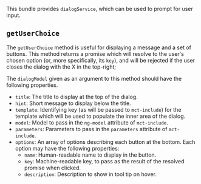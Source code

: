 This bundle provides `dialogService`, which can be used to prompt
for user input.

## `getUserChoice`

The `getUserChoice` method is useful for displaying a message and a set of
buttons. This method returns a promise which will resolve to the user's
chosen option (or, more specifically, its `key`), and will be rejected if
the user closes the dialog with the X in the top-right;

The `dialogModel` given as an argument to this method should have the
following properties.

* `title`: The title to display at the top of the dialog.
* `hint`: Short message to display below the title.
* `template`: Identifying key (as will be passed to `mct-include`) for
  the template which will be used to populate the inner area of the dialog.
* `model`: Model to pass in the `ng-model` attribute of
  `mct-include`.
* `parameters`: Parameters to pass in the `parameters` attribute of
  `mct-include`.
* `options`: An array of options describing each button at the bottom.
  Each option may have the following properties:
  * `name`: Human-readable name to display in the button.
  * `key`: Machine-readable key, to pass as the result of the resolved
   promise when clicked.
  * `description`: Description to show in tool tip on hover.
